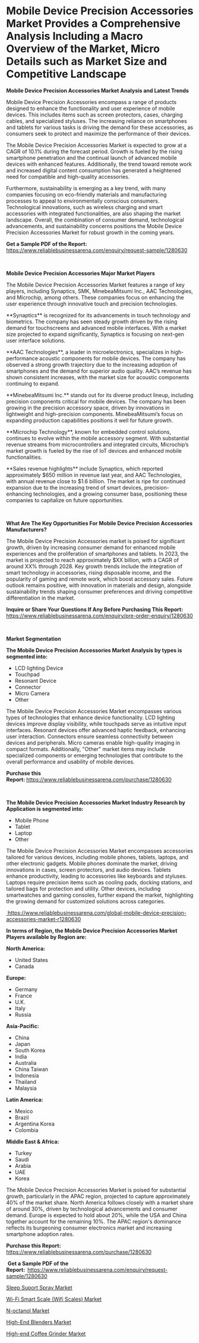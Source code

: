 <p><h1>Mobile Device Precision Accessories Market Provides a Comprehensive Analysis Including a Macro Overview of the Market, Micro Details such as Market Size and Competitive Landscape</h1></p><p><strong>Mobile Device Precision Accessories Market Analysis and Latest Trends</strong></p>
<p><p>Mobile Device Precision Accessories encompass a range of products designed to enhance the functionality and user experience of mobile devices. This includes items such as screen protectors, cases, charging cables, and specialized styluses. The increasing reliance on smartphones and tablets for various tasks is driving the demand for these accessories, as consumers seek to protect and maximize the performance of their devices.</p><p>The Mobile Device Precision Accessories Market is expected to grow at a CAGR of 10.1% during the forecast period. Growth is fueled by the rising smartphone penetration and the continual launch of advanced mobile devices with enhanced features. Additionally, the trend toward remote work and increased digital content consumption has generated a heightened need for compatible and high-quality accessories.</p><p>Furthermore, sustainability is emerging as a key trend, with many companies focusing on eco-friendly materials and manufacturing processes to appeal to environmentally conscious consumers. Technological innovations, such as wireless charging and smart accessories with integrated functionalities, are also shaping the market landscape. Overall, the combination of consumer demand, technological advancements, and sustainability concerns positions the Mobile Device Precision Accessories Market for robust growth in the coming years.</p></p>
<p><strong>Get a Sample PDF of the Report:&nbsp;</strong> <a href="https://www.reliablebusinessarena.com/enquiry/request-sample/1280630?utm_campaign=1347&utm_medium=2&utm_source=Github&utm_content=ia&utm_term=12102024&utm_id=mobile-device-precision-accessories">https://www.reliablebusinessarena.com/enquiry/request-sample/1280630</a></p>
<p>&nbsp;</p>
<p><strong>Mobile Device Precision Accessories Major Market Players</strong></p>
<p><p>The Mobile Device Precision Accessories Market features a range of key players, including Synaptics, SMK, MinebeaMitsumi Inc., AAC Technologies, and Microchip, among others. These companies focus on enhancing the user experience through innovative touch and precision technologies.</p><p>**Synaptics** is recognized for its advancements in touch technology and biometrics. The company has seen steady growth driven by the rising demand for touchscreens and advanced mobile interfaces. With a market size projected to expand significantly, Synaptics is focusing on next-gen user interface solutions.</p><p>**AAC Technologies**, a leader in microelectronics, specializes in high-performance acoustic components for mobile devices. The company has observed a strong growth trajectory due to the increasing adoption of smartphones and the demand for superior audio quality. AAC’s revenue has shown consistent increases, with the market size for acoustic components continuing to expand.</p><p>**MinebeaMitsumi Inc.** stands out for its diverse product lineup, including precision components critical for mobile devices. The company has been growing in the precision accessory space, driven by innovations in lightweight and high-precision components. MinebeaMitsumi’s focus on expanding production capabilities positions it well for future growth.</p><p>**Microchip Technology**, known for embedded control solutions, continues to evolve within the mobile accessory segment. With substantial revenue streams from microcontrollers and integrated circuits, Microchip’s market growth is fueled by the rise of IoT devices and enhanced mobile functionalities.</p><p>**Sales revenue highlights** include Synaptics, which reported approximately $650 million in revenue last year, and AAC Technologies, with annual revenue close to $1.6 billion. The market is ripe for continued expansion due to the increasing trend of smart devices, precision-enhancing technologies, and a growing consumer base, positioning these companies to capitalize on future opportunities.</p></p>
<p>&nbsp;</p>
<p><strong>What Are The Key Opportunities For Mobile Device Precision Accessories Manufacturers?</strong></p>
<p><p>The Mobile Device Precision Accessories market is poised for significant growth, driven by increasing consumer demand for enhanced mobile experiences and the proliferation of smartphones and tablets. In 2023, the market is projected to reach approximately $XX billion, with a CAGR of around XX% through 2028. Key growth trends include the integration of smart technology in accessories, rising disposable income, and the popularity of gaming and remote work, which boost accessory sales. Future outlook remains positive, with innovation in materials and design, alongside sustainability trends shaping consumer preferences and driving competitive differentiation in the market.</p></p>
<p><strong>Inquire or Share Your Questions If Any Before Purchasing This Report:</strong> <a href="https://www.reliablebusinessarena.com/enquiry/pre-order-enquiry/1280630?utm_campaign=1347&utm_medium=2&utm_source=Github&utm_content=ia&utm_term=12102024&utm_id=mobile-device-precision-accessories">https://www.reliablebusinessarena.com/enquiry/pre-order-enquiry/1280630</a></p>
<p>&nbsp;</p>
<p><strong>Market Segmentation</strong></p>
<p><strong>The Mobile Device Precision Accessories Market Analysis by types is segmented into:</strong></p>
<p><ul><li>LCD lighting Device</li><li>Touchpad</li><li>Resonant Device</li><li>Connector</li><li>Micro Camera</li><li>Other</li></ul></p>
<p><p>The Mobile Device Precision Accessories Market encompasses various types of technologies that enhance device functionality. LCD lighting devices improve display visibility, while touchpads serve as intuitive input interfaces. Resonant devices offer advanced haptic feedback, enhancing user interaction. Connectors ensure seamless connectivity between devices and peripherals. Micro cameras enable high-quality imaging in compact formats. Additionally, "Other" market items may include specialized components or emerging technologies that contribute to the overall performance and usability of mobile devices.</p></p>
<p><strong>Purchase this Report:&nbsp;</strong><a href="https://www.reliablebusinessarena.com/purchase/1280630?utm_campaign=1347&utm_medium=2&utm_source=Github&utm_content=ia&utm_term=12102024&utm_id=mobile-device-precision-accessories">https://www.reliablebusinessarena.com/purchase/1280630</a></p>
<p>&nbsp;</p>
<p><strong>The Mobile Device Precision Accessories Market Industry Research by Application is segmented into:</strong></p>
<p><ul><li>Mobile Phone</li><li>Tablet</li><li>Laptop</li><li>Other</li></ul></p>
<p><p>The Mobile Device Precision Accessories Market encompasses accessories tailored for various devices, including mobile phones, tablets, laptops, and other electronic gadgets. Mobile phones dominate the market, driving innovations in cases, screen protectors, and audio devices. Tablets enhance productivity, leading to accessories like keyboards and styluses. Laptops require precision items such as cooling pads, docking stations, and tailored bags for protection and utility. Other devices, including smartwatches and gaming consoles, further expand the market, highlighting the growing demand for customized solutions across categories.</p></p>
<p><a href="https://www.reliablebusinessarena.com/global-mobile-device-precision-accessories-market-r1280630?utm_campaign=1347&utm_medium=2&utm_source=Github&utm_content=ia&utm_term=12102024&utm_id=mobile-device-precision-accessories">&nbsp;https://www.reliablebusinessarena.com/global-mobile-device-precision-accessories-market-r1280630</a></p>
<p><strong>In terms of Region, the Mobile Device Precision Accessories Market Players available by Region are:</strong></p>
<p>
    <p> <strong> North America: </strong>
        <ul>
            <li>United States</li>
            <li>Canada</li>
        </ul>
        </p> 
    <p> <strong> Europe: </strong>
        <ul>
            <li>Germany</li>
            <li>France</li>
            <li>U.K.</li>
            <li>Italy</li>
            <li>Russia</li>
        </ul>
        </p> 
    <p> <strong> Asia-Pacific: </strong>
        <ul>
            <li>China</li>
            <li>Japan</li>
            <li>South Korea</li>
            <li>India</li>
            <li>Australia</li>
            <li>China Taiwan</li>
            <li>Indonesia</li>
            <li>Thailand</li>
            <li>Malaysia</li>
        </ul>
        </p> 
    <p> <strong> Latin America: </strong>
        <ul>
            <li>Mexico</li>
            <li>Brazil</li>
            <li>Argentina Korea</li>
            <li>Colombia</li>
        </ul>
        </p> 
    <p> <strong> Middle East & Africa: </strong>
        <ul>
            <li>Turkey</li>
            <li>Saudi</li>
            <li>Arabia</li>
            <li>UAE</li>
            <li>Korea</li>
        </ul>
    </p>
    </p>
<p><p>The Mobile Device Precision Accessories Market is poised for substantial growth, particularly in the APAC region, projected to capture approximately 40% of the market share. North America follows closely with a market share of around 30%, driven by technological advancements and consumer demand. Europe is expected to hold about 20%, while the USA and China together account for the remaining 10%. The APAC region's dominance reflects its burgeoning consumer electronics market and increasing smartphone adoption rates.</p></p>
<p><strong>Purchase this Report: </strong><a href="https://www.reliablebusinessarena.com/purchase/1280630?utm_campaign=1347&utm_medium=2&utm_source=Github&utm_content=ia&utm_term=12102024&utm_id=mobile-device-precision-accessories">https://www.reliablebusinessarena.com/purchase/1280630</a></p>
<p>&nbsp;<strong>Get a Sample PDF of the Report:&nbsp;&nbsp;</strong><a href="https://www.reliablebusinessarena.com/enquiry/request-sample/1280630?utm_campaign=1347&utm_medium=2&utm_source=Github&utm_content=ia&utm_term=12102024&utm_id=mobile-device-precision-accessories">https://www.reliablebusinessarena.com/enquiry/request-sample/1280630</a></p>
<p><strong></strong></p>
<p><p><a href="https://www.linkedin.com/pulse/global-sleep-suport-spray-market-focus-product-type-cbd-8rsje?utm_campaign=1347&utm_medium=2&utm_source=Github&utm_content=ia&utm_term=12102024&utm_id=mobile-device-precision-accessories">Sleep Suport Spray Market</a></p><p><a href="https://github.com/mynearvphamillwd7/Market-Research-Report-List-1/blob/main/wi-fi-smart-scale-wifi-scales-market.md?utm_campaign=1347&utm_medium=2&utm_source=Github&utm_content=ia&utm_term=12102024&utm_id=mobile-device-precision-accessories">Wi-Fi Smart Scale (Wifi Scales) Market</a></p><p><a href="https://github.com/khloet8sawender/Market-Research-Report-List-1/blob/main/n-octanol-market.md?utm_campaign=1347&utm_medium=2&utm_source=Github&utm_content=ia&utm_term=12102024&utm_id=mobile-device-precision-accessories">N-octanol Market</a></p><p><a href="https://www.linkedin.com/pulse/high-end-blenders-market-global-trends-forecast-2024--qfgue?utm_campaign=1347&utm_medium=2&utm_source=Github&utm_content=ia&utm_term=12102024&utm_id=mobile-device-precision-accessories">High-End Blenders Market</a></p><p><a href="https://www.linkedin.com/pulse/high-end-coffee-grinder-market-indicators-size-regional-81vee?utm_campaign=1347&utm_medium=2&utm_source=Github&utm_content=ia&utm_term=12102024&utm_id=mobile-device-precision-accessories">High-end Coffee Grinder Market</a></p></p>